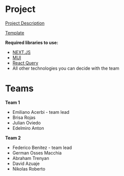# Project

[Project Description](https://docs.google.com/document/d/1aEkRRiInzTHq6_5QsKwZ5hVmgg6rS94RkRqjFROvwIg/edit?usp=sharing)

[Template](https://www.figma.com/file/tbPsoo9Ocza6OEZkx3rpwQ/Shoes-shop-project?node-id=0%3A1)

**Required libraries to use:**
- [NEXT.JS](https://nextjs.org/)
- [MUI](https://mui.com/)
- [React Query](https://tanstack.com/query/v4/docs/adapters/react-query)
- All other technologies you can decide with the team

# Teams

**Team 1**
- Emiliano Acerbi - team lead
- Brisa Rojas
- Julian Oviedo
- Edelmiro Anton

**Team 2**
- Federico Benitez - team lead
- German Osses Macchia
- Abraham Trenyan
- David Azuaje
- Nikolas Roberto